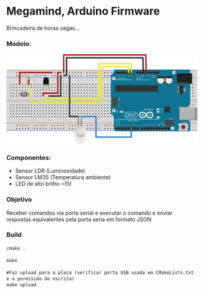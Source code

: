 # Megamind, Arduino Firmware
Brincadeira de horas vagas...

### Modelo: 
![Expectativa](Modelo/modelo_circuito.svg)

### Componentes:
* Sensor LDR (Luminosidade)
* Sensor LM35 (Temperatura ambiente)
* LED de alto brilho ~5V

### Objetivo
Receber comandos via porta serial e executar o comando e enviar respostas equivalentes pela porta seria em formato JSON

### Build
```
cmake .

make

#Faz upload para a placa (verificar porta USB usada em CMakeLists.txt e a permissão de escrita)
make upload
